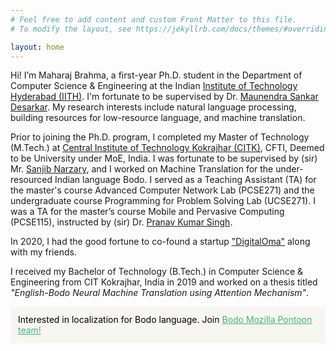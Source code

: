 ```yaml
---
# Feel free to add content and custom Front Matter to this file.
# To modify the layout, see https://jekyllrb.com/docs/themes/#overriding-theme-defaults

layout: home
---
```


Hi! I’m Maharaj Brahma, a first-year Ph.D. student in the Department of Computer Science & Engineering at the Indian [Institute of Technology Hyderabad (IITH)](https://iith.ac.in/).  I'm fortunate to be supervised by Dr. [Maunendra Sankar Desarkar](https://people.iith.ac.in/maunendra/index.html). My research interests include natural language processing, building resources for low-resource language, and machine translation.

Prior to joining the Ph.D. program, I completed my Master of Technology (M.Tech.) at [Central Institute of Technology Kokrajhar (CITK)](https://cit.ac.in/), CFTI, Deemed to be University under MoE, India. I was fortunate to be supervised by (sir) Mr. [Sanjib Narzary](https://cit.ac.in/departments/profile/cse/sanjib-narzary), and I worked on Machine Translation for the under-resourced Indian language Bodo.  I served as a Teaching Assistant (TA) for the master's course Advanced Computer Network Lab (PCSE271) and the undergraduate course Programming for Problem Solving Lab (UCSE271). I was a TA for the master’s course Mobile and Pervasive Computing (PCSE115), instructed by (sir) Dr. [Pranav Kumar Singh](https://cit.ac.in/departments/profile/cse/pranav-kumar-singh).

In 2020, I had the good fortune to co-found a startup ["DigitalOma"](https://digitaloma.com) along with my friends.

I received my Bachelor of Technology (B.Tech.) in Computer Science & Engineering from CIT Kokrajhar, India in 2019 and worked on a thesis titled *"English-Bodo Neural Machine Translation using Attention Mechanism"*.

<div style="background-color: #f7f6f1; color: #000; padding: 12px;">
    Interested in localization for Bodo language. Join <a style="color: #4daf7c" href="https://pontoon.mozilla.org/brx/">Bodo Mozilla Pontoon team!</a>
</div>

